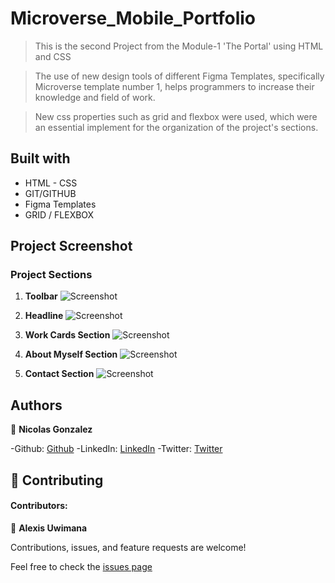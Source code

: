 # Microverse_Mobile_Portfolio

>This is the second Project from the Module-1 'The Portal' using HTML and CSS

>The use of new design tools of different Figma Templates, specifically Microverse template number 1, helps programmers to increase their knowledge and field of work.

>New css properties such as grid and flexbox were used, which were an essential implement for the organization of the project's sections.

## Built with

* HTML - CSS
* GIT/GITHUB
* Figma Templates
* GRID / FLEXBOX

## Project Screenshot

### Project Sections

1. **Toolbar**
![Screenshot](./src/project_toolbar.PNG)

2. **Headline**
![Screenshot](./src/project_headline.PNG)

3. **Work Cards Section**
![Screenshot](./src/project_cards.PNG)

4. **About Myself Section**
![Screenshot](./src/project_about_section.PNG)

5. **Contact Section**
![Screenshot](./src/project_contact_section.PNG)

## Authors

👤 **Nicolas Gonzalez**

-Github: [Github](https://github.com/Nicolaswg)
-LinkedIn: [LinkedIn](https://www.linkedin.com/in/nicolas-gonzalez-8623461a0/)
-Twitter: [Twitter](https://twitter.com/Nicolas54146830)


## 🤝 Contributing

#### Contributors:
👤 **Alexis Uwimana**

Contributions, issues, and feature requests are welcome!

Feel free to check the [issues page](https://github.com/Nicolaswg/Microverse_Mobile_Portfolio/issues)

